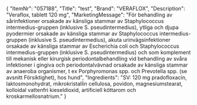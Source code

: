 {
  "ItemNr": "057188",
  "Title": "test",
  "Brand": "VERAFLOX",
  "Description": "Veraflox, tablett 120 mg",
  "MarketingMessage": "För behandling av sårinfektioner orsakade av känsliga stammar av Staphylococcus intermedius-gruppen (inklusive S. pseudintermedius), ytliga och djupa pyodermier orsakade av känsliga stammar av Staphylococcus intermedius-gruppen (inklusive S. pseudintermedius), akuta urinvägsinfektioner orsakade av känsliga stammar av Escherichia coli och Staphylococcus intermedius-gruppen (inklusive S. pseudintermedius) och som komplement till mekanisk eller kirurgisk periodontalbehandling vid behandling av svåra infektioner i gingiva och periodontalvävnad orsakade av känsliga stammar av anaeroba organismer, t ex Porphyromonas spp. och Prevotella spp. (se avsnitt Försiktighet), hos hund",
  "Ingredients": "SV: 120 mg pradofloxacin, laktosmonohydrat, mikrokristallin cellulosa, povidon, magnesiumstearat, kolloidal vattenfri kieseldioxid, artificiell köttarom och kroskarmellosnatrium."
}